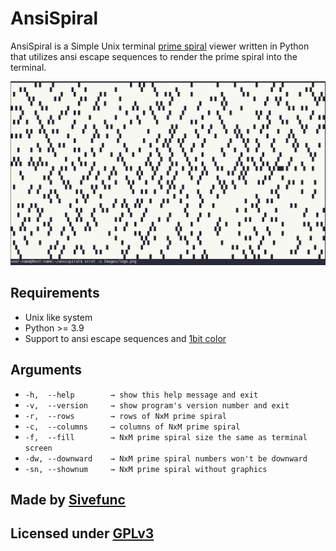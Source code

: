 # AnsiSpiral

AnsiSpiral is a Simple Unix terminal [prime spiral](https://en.wikipedia.org/wiki/Ulam_spiral) viewer written in Python that utilizes ansi escape sequences to render the prime spiral into the terminal.

![Logo](Images/logo.png)

## Requirements

- Unix like system
- Python >= 3.9
- Support to ansi escape sequences and [1bit color](https://en.wikipedia.org/wiki/Color_depth)

## Arguments
- `-h, 	--help        → show this help message and exit`
- `-v, 	--version     → show program's version number and exit`
- `-r, 	--rows        → rows of NxM prime spiral`
- `-c, 	--columns     → columns of NxM prime spiral`
- `-f, 	--fill        → NxM prime spiral size the same as terminal screen`
- `-dw, --downward    → NxM prime spiral numbers won't be downward`
- `-sn, --shownum     → NxM prime spiral without graphics`

## Made by [Sivefunc](https://gitlab.com/sivefunc)
## Licensed under [GPLv3](LICENSE)
